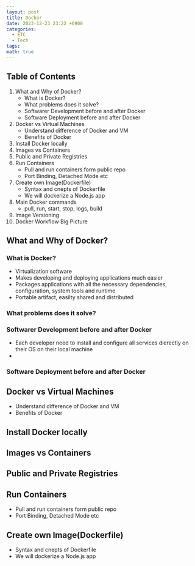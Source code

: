 ```yaml
---
layout: post
title: Docker
date: 2023-12-23 23:22 +0900
categories:
  - ETC
  - Tech
tags: 
math: true
---
```


## Table of Contents

1. What and Why of Docker?
	- What is Docker?
	- What problems does it solve?
	- Softwarer Development before and after Docker
	- Software Deployment before and after Docker
2. Docker vs Virtual Machines
	- Understand difference of Docker and VM
	- Benefits of Docker
3. Install Docker locally
4. Images vs Containers
5. Public and Private Registries
6. Run Containers
	- Pull and run containers form public repo
	- Port Binding, Detached Mode etc
7. Create own Image(Dockerfile)
	- Syntax and cnepts of Dockerfile
	- We will dockerize a Node.js app
8. Main Docker commands
	- pull, run, start, stop, logs, build
9. Image Versioning
10. Docker Workflow Big Picture
## What and Why of Docker?

### What is Docker?
- Virtualization software
- Makes developing and deploying applications much easier
- Packages applications with all the necessary dependencies, configuration, system tools and runtime
- Portable artifact, easilty shared and distributed
### What problems does it solve?
### Softwarer Development before and after Docker
- Each developer need to install and configure all services dierectly on their OS on their local machine
- 
### Software Deployment before and after Docker


## Docker vs Virtual Machines
- Understand difference of Docker and VM
- Benefits of Docker

## Install Docker locally

## Images vs Containers

## Public and Private Registries

## Run Containers
- Pull and run containers form public repo
- Port Binding, Detached Mode etc

## Create own Image(Dockerfile)
- Syntax and cnepts of Dockerfile
- We will dockerize a Node.js app